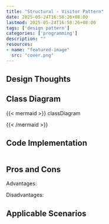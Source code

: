 ```yaml
---
title: "Structural - Visitor Pattern"
date: 2025-05-24T16:58:26+08:00
lastmod: 2025-05-24T16:58:26+08:00
tags: ['design pattern']
categories: ['programming']
description: ""
resources:
- name: "featured-image"
  src: "cover.png"
---
```

<!--more-->
## Design Thoughts


## Class Diagram
{{< mermaid >}}
classDiagram
  
{{< /mermaid >}}

## Code Implementation
```java

```

## Pros and Cons
Advantages:


Disadvantages:


## Applicable Scenarios

